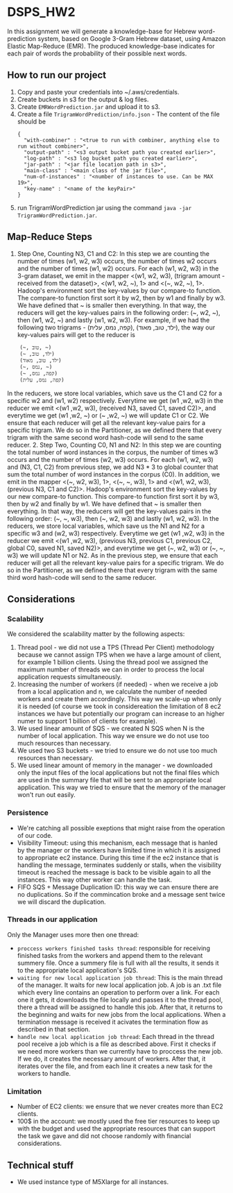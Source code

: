 # DSPS_HW2
In this assignment we will generate a knowledge-base for Hebrew word-prediction system, based on Google 3-Gram Hebrew dataset, using Amazon Elastic Map-Reduce (EMR).
The produced knowledge-base indicates for each pair of words the probability of their possible next words.

## How to run our project
1. Copy and paste your credentials into ~/.aws/credentials.
2. Create buckets in s3 for the output & log files.
3. Create `EMRWordPrediction.jar` and upload it to s3.
4. Create a file `TrigramWordPrediction/info.json` -
  The content of the file should be
    ```
    {
      "with-combiner" : "<true to run with combiner, anything else to run without combiner>",
      "output-path" : "<s3 output bucket path you created earlier>",
      "log-path" : "<s3 log bucket path you created earlier>",
      "jar-path" : "<jar file location path in s3>",
      "main-class" : "<main class of the jar file>",
      "num-of-instances" : "<number of instances to use. Can be MAX 19>",
      "key-name" : "<name of the keyPair>"
    }
   ```
5. run TrigramWordPrediction jar using the command `java -jar TrigramWordPrediction.jar`.

## Map-Reduce Steps
1. Step One, Counting N3, C1 and C2:
In this step we are counting the number of times (w1, w2, w3) occurs, the number of times w2 occurs and the number of times (w1, w2) occurs.
For each (w1, w2, w3) in the 3-gram dataset, we emit in the mapper <(w1, w2, w3), (trigram amount - received from the dataset)>, <(w1, w2, ~), 1> and <(~, w2, ~), 1>.
Hadoop's environment sort the key-values by our compare-to function. The compare-to function first sort it by w2, then by w1 and finally by w3. We have defined that ~ is smaller then everything. In that way, the reducers will get the key-values pairs in the following order: (~, w2, ~), then (w1, w2, ~) and lastly (w1, w2, w3).
For example, if we had the following two trigrams - (קפה, נמס, עלית), (ילד, טוב, מאוד), the way our key-values pairs will get to the reducer is
```
    (~, טוב, ~)
    (~ ,ילד, טוב)
    (ילד, טוב, מאוד)
    (~, נמס, ~)
    (~ ,קפה, נמס)
    (קפה, נמס, עלית)
```
In the reducers, we store local variables, which save us the C1 and C2 for a specific w2 and (w1, w2) respectively. Everytime we get (w1 ,w2, w3) in the reducer we emit <(w1 ,w2, w3), (received N3, saved C1, saved C2)>, and everytime we get (w1 ,w2, ~) or (~ ,w2, ~) we will update C1 or C2.
We ensure that each reducer will get all the relevant key-value pairs for a specific trigram. We do so in the Partitioner, as we defined there that every trigram with the same second word hash-code will send to the same reducer.
2. Step Two, Counting C0, N1 and N2:
In this step we are counting the total number of word instances in the corpus, the number of times w3 occurs and the number of times (w2, w3) occurs.
For each (w1, w2, w3) and (N3, C1, C2) from previous step, we add N3 * 3 to global counter that sum the total number of word instances in the corpus (C0). In addition, we emit in the mapper <(~, w2, w3), 1>, <(~, ~, w3), 1> and <(w1, w2, w3), (previous N3, C1 and C2)>.
Hadoop's environment sort the key-values by our new compare-to function. This compare-to function first sort it by w3, then by w2 and finally by w1. We have defined that ~ is smaller then everything. In that way, the reducers will get the key-values pairs in the following order: (~, ~, w3), then (~, w2, w3) and lastly (w1, w2, w3).
In the reducers, we store local variables, which save us the N1 and N2 for a specific w3 and (w2, w3) respectively. Everytime we get (w1 ,w2, w3) in the reducer we emit <(w1 ,w2, w3), (previous N3, previous C1, previous C2, global C0, saved N1, saved N2)>, and everytime we get (~, w2, w3) or (~, ~, w3) we will update N1 or N2.
As in the previous step, we ensure that each reducer will get all the relevant key-value pairs for a specific trigram. We do so in the Partitioner, as we defined there that every trigram with the same third word hash-code will send to the same reducer.

## Considerations
### Scalability
We considered the scalability matter by the following aspects:
1. Thread pool - we did not use a TPS (Thread Per Client) methodology because we cannot assign TPS when we have a large amount of client, for example 1 billion clients. Using the thread pool we assigned the maximum number of threads we can in order to process the local application requests simultaneously.
2. Increasing the number of workers (if needed) - when we receive a job from a local application and n, we calculate the number of needed workers and create them accordingly. This way we scale-up when only it is needed (of course we took in considereation the limitation of 8 ec2 instances we have but potentially our program can increase to an higher numer to support 1 billion of clients for example).
3. We used linear amount of SQS - we created N SQS when N is the number of local application. This way we ensure we do not use too much resources than necessary.
4. We used two S3 buckets - we tried to ensure we do not use too much resources than necessary.
5. We used linear amount of memory in the manager - we downloaded only the input files of the local applications but not the final files which are used in the summary file that will be sent to an appropriate local application. This way we tried to ensure that the memory of the manager won't run out easily.
### Persistence
- We're catching all possible exeptions that might raise from the operation of our code.
- Visibility Timeout: using this mechanism, each message that is hanled by the manager or the workers have limited time in which it is assigned to appropriate ec2 instance. During this time if the ec2 instance that is handling the message, terminates suddenly or stalls, when the visibility timeout is reached the message is back to be visible again to all the instances. This way other worker can handle the task.
- FIFO SQS + Message Duplication ID: this way we can ensure there are no duplications. So if the commincation broke and a message sent twice we will discard the duplication.
### Threads in our application
Only the Manager uses more then one thread:
- `proccess workers finished tasks thread`: responsible for receiving finished tasks from the workers and append them to the relevant summery file. Once a summery file is full with all the results, it sends it to the appropriate local application's SQS. 
- `waiting for new local application job thread`: This is the main thread of the manager. It waits for new local application job. A job is an .txt file which every line contains an operation to perform over a link. For each one it gets, it downloads the file locally and passes it to the thread pool, there a thread will be assigned to handle this job. After that, it returns to the beginning and waits for new jobs from the local applications.
When a termination message is received it acivates the termination flow as described in that section.
- `handle new local application job thread`: Each thread in the thread pool receive a job which is a file as described above. First it checks if we need more workers than we currently have to proccess the new job. If we do, it creates the necessary amount of workers. After that, it iterates over the file, and from each line it creates a new task for the workers to handle.
### Limitation
- Number of EC2 clients: we ensure that we never creates more than <aws limitation number> EC2 clients.
- 100$ in the account: we mostly used the free tier resources to keep up with the budget and used the appropriate resources that can support the task we gave and did not choose randomly with financial considerations.

## Technical stuff
- We used instance type of M5Xlarge for all instances.
